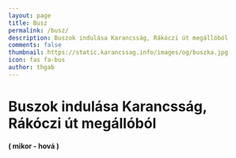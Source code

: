 ```yaml
---
layout: page
title: Busz
permalink: /busz/
description: Buszok indulása Karancsság, Rákóczi út megállóból
comments: false
thumbnail: https://static.karancssag.info/images/og/buszka.jpg
icon: fas fa-bus
author: thgab
---
```

<style>
.mid, .low {
    display: none;
}
</style>
<script defer src="/js/busz.js?va"></script>
<h1>Buszok indulása Karancsság, Rákóczi út megállóból</h1><h4>( mikor - hová )</h4>
<ul id="app0"></ul>
<ul id="app1"></ul>